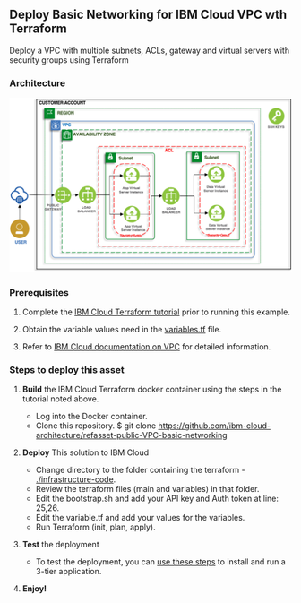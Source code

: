 ## Deploy Basic Networking for IBM Cloud VPC wth Terraform

Deploy a VPC with multiple subnets, ACLs, gateway and virtual servers with security groups using Terraform


### Architecture

![Reference Architecture](./imgs/architecture.png)


### Prerequisites

1. Complete the [IBM Cloud Terraform tutorial](https://www.ibm.com/cloud/garage/tutorials/public-cloud-infrastructure) prior to running this example. 

2. Obtain the variable values need in the [variables.tf](./infrastructure_code/network.tf) file.

3. Refer to [IBM Cloud documentation on VPC](https://cloud.ibm.com/docs/home/alldocs) for detailed information. 


### Steps to deploy this asset

1. **Build**  the IBM Cloud Terraform docker container using the steps in the tutorial noted above.
   - Log into the Docker container.
   - Clone this repository.
     \$ git clone https://github.com/ibm-cloud-architecture/refasset-public-VPC-basic-networking

2. **Deploy** This solution to IBM Cloud

   - Change directory to the folder containing the terraform - [./infrastructure-code](./infrastructure-code).
   - Review the terraform files (main and variables) in that folder.
   - Edit the bootstrap.sh and add your API key and Auth token at line: 25,26.
   - Edit the variable.tf and add your values for the variables.
   - Run Terraform (init, plan, apply).

3. **Test** the deployment
   - To test the deployment, you can [use these steps](https://github.com/ibm-cloud-architecture/tutorial-vpc-3tier-networking/blob/master/WebApp.md) to install and run a 3-tier application. 

 4. **Enjoy!**
